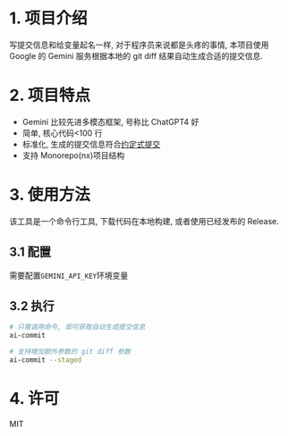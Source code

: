 # 1. 项目介绍

写提交信息和给变量起名一样, 对于程序员来说都是头疼的事情, 本项目使用 Google 的 Gemini 服务根据本地的 git diff 结果自动生成合适的提交信息.

# 2. 项目特点

- Gemini 比较先进多模态框架, 号称比 ChatGPT4 好
- 简单, 核心代码<100 行
- 标准化, 生成的提交信息符合[约定式提交](https://www.conventionalcommits.org/zh-hans/v1.0.0/)
- 支持 Monorepo(nx)项目结构

# 3. 使用方法

该工具是一个命令行工具, 下载代码在本地构建, 或者使用已经发布的 Release.

## 3.1 配置

需要配置`GEMINI_API_KEY`环境变量

## 3.2 执行

```bash
# 只需调用命令, 即可获取自动生成提交信息
ai-commit

# 支持增加额外参数的 git diff 参数
ai-commit --staged
```

# 4. 许可

MIT

